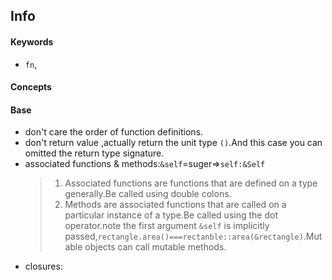 ## Info

#### Keywords
- `fn`,

#### Concepts

#### Base
- don't care the order of function definitions.
- don't return value ,actually return the unit type `()`.And this case you can omitted the return type signature.
- associated functions & methods:`&self`=suger=>`self:&Self`
  >1. Associated functions are functions that are defined on a type generally.Be called using double colons.
  >2. Methods are associated functions that are called on a particular instance of a type.Be called using the dot operator.note the first argument `&self` is implicitly passed,`rectangle.area()===rectanble::area(&rectangle)`.Mutable objects can call mutable methods.
- closures:
